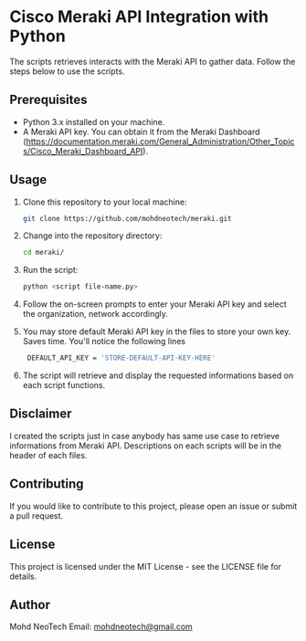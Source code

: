 # Cisco Meraki API Integration with Python

The scripts retrieves interacts with the Meraki API to gather data. Follow the steps below to use the scripts.

## Prerequisites

- Python 3.x installed on your machine.
- A Meraki API key. You can obtain it from the Meraki Dashboard (https://documentation.meraki.com/General_Administration/Other_Topics/Cisco_Meraki_Dashboard_API).

## Usage

1. Clone this repository to your local machine:

   ```bash
   git clone https://github.com/mohdneotech/meraki.git

2. Change into the repository directory:

   ```bash
   cd meraki/

3. Run the script:

   ```bash
   python <script file-name.py>

4. Follow the on-screen prompts to enter your Meraki API key and select the organization, network accordingly.

5. You may store default Meraki API key in the files to store your own key. Saves time. You'll notice the following lines

   ```bash
    DEFAULT_API_KEY = 'STORE-DEFAULT-API-KEY-HERE'

6. The script will retrieve and display the requested informations based on each script functions.

## Disclaimer

I created the scripts just in case anybody has same use case to retrieve informations from Meraki API. Descriptions on each scripts will be in the header of each files.

## Contributing
If you would like to contribute to this project, please open an issue or submit a pull request.

## License
This project is licensed under the MIT License - see the LICENSE file for details.

## Author
Mohd NeoTech
Email: mohdneotech@gmail.com